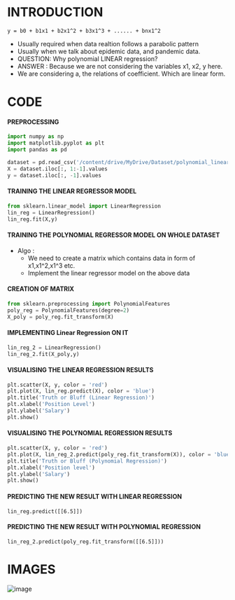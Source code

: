 # INTRODUCTION

```
y = b0 + b1x1 + b2x1^2 + b3x1^3 + ...... + bnx1^2
```

- Usually required when data realtion follows a parabolic pattern
- Usually when we talk about epidemic data, and pandemic data.
- QUESTION: Why polynomial LINEAR regression?
- ANSWER : Because we are not considering the variables x1, x2, y here.
- We are considering a, the relations of coefficient. Which are linear form.

# CODE

#### PREPROCESSING

```python
import numpy as np
import matplotlib.pyplot as plt
import pandas as pd

dataset = pd.read_csv('/content/drive/MyDrive/Dataset/polynomial_linear_regression/Position_Salaries.csv')
X = dataset.iloc[:, 1:-1].values
y = dataset.iloc[:, -1].values
```

#### TRAINING THE LINEAR REGRESSOR MODEL

```python
from sklearn.linear_model import LinearRegression
lin_reg = LinearRegression()
lin_reg.fit(X,y)
```

#### TRAINING THE POLYNOMIAL REGRESSOR MODEL ON WHOLE DATASET

- Algo :
  - We need to create a matrix which contains data in form of x1,x1^2,x1^3 etc.
  - Implement the linear regressor model on the above data

#### CREATION OF MATRIX

```python
from sklearn.preprocessing import PolynomialFeatures
poly_reg = PolynomialFeatures(degree=2)
X_poly = poly_reg.fit_transform(X)
```

#### IMPLEMENTING Linear Regression ON IT

```python
lin_reg_2 = LinearRegression()
lin_reg_2.fit(X_poly,y)
```

#### VISUALISING THE LINEAR REGRESSION RESULTS

```python
plt.scatter(X, y, color = 'red')
plt.plot(X, lin_reg.predict(X), color = 'blue')
plt.title('Truth or Bluff (Linear Regression)')
plt.xlabel('Position Level')
plt.ylabel('Salary')
plt.show()
```

#### VISUALISING THE POLYNOMIAL REGRESSION RESULTS

```python
plt.scatter(X, y, color = 'red')
plt.plot(X, lin_reg_2.predict(poly_reg.fit_transform(X)), color = 'blue')
plt.title('Truth or Bluff (Polynomial Regression)')
plt.xlabel('Position level')
plt.ylabel('Salary')
plt.show()
```

#### PREDICTING THE NEW RESULT WITH LINEAR REGRESSION

```
lin_reg.predict([[6.5]])
```

#### PREDICTING THE NEW RESULT WITH POLYNOMIAL REGRESSION

```
lin_reg_2.predict(poly_reg.fit_transform([[6.5]]))
```

# IMAGES

![image]()
